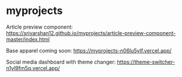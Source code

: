 # myprojects

Article preview component: https://srivarshan12.github.io/myprojects/article-preview-component-master/index.html

Base apparel coming soon:   https://myprojects-n06lu5ylf.vercel.app/

Social media dashboard with theme changer:  https://theme-switcher-n1yl9fm5q.vercel.app/
